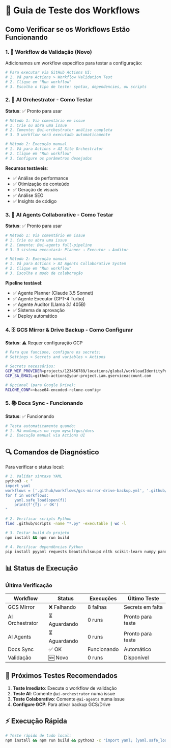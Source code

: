 # 🧪 Guia de Teste dos Workflows

## Como Verificar se os Workflows Estão Funcionando

### 1. 🔧 **Workflow de Validação** (Novo)

Adicionamos um workflow específico para testar a configuração:

```bash
# Para executar via GitHub Actions UI:
# 1. Vá para Actions > Workflow Validation Test
# 2. Clique em "Run workflow"
# 3. Escolha o tipo de teste: syntax, dependencies, ou scripts
```

### 2. 🤖 **AI Orchestrator** - Como Testar

**Status**: ✅ Pronto para usar

```bash
# Método 1: Via comentário em issue
# 1. Crie ou abra uma issue
# 2. Comente: @ai-orchestrator análise completa
# 3. O workflow será executado automaticamente

# Método 2: Execução manual
# 1. Vá para Actions > AI Site Orchestrator  
# 2. Clique em "Run workflow"
# 3. Configure os parâmetros desejados
```

**Recursos testáveis**:
- ✅ Análise de performance
- ✅ Otimização de conteúdo  
- ✅ Geração de visuais
- ✅ Análise SEO
- ✅ Insights de código

### 3. 👥 **AI Agents Collaborative** - Como Testar

**Status**: ✅ Pronto para usar

```bash
# Método 1: Via comentário em issue
# 1. Crie ou abra uma issue
# 2. Comente: @ai-agents full-pipeline
# 3. O sistema executará: Planner → Executor → Auditor

# Método 2: Execução manual
# 1. Vá para Actions > AI Agents Collaborative System
# 2. Clique em "Run workflow"
# 3. Escolha o modo de colaboração
```

**Pipeline testável**:
- ✅ Agente Planner (Claude 3.5 Sonnet)
- ✅ Agente Executor (GPT-4 Turbo)
- ✅ Agente Auditor (Llama 3.1 405B)
- ✅ Sistema de aprovação
- ✅ Deploy automático

### 4. 🗄️ **GCS Mirror & Drive Backup** - Como Configurar

**Status**: ⚠️ Requer configuração GCP

```bash
# Para que funcione, configure os secrets:
# Settings > Secrets and variables > Actions

# Secrets necessários:
GCP_WIF_PROVIDER=projects/123456789/locations/global/workloadIdentityPools/github-pool/providers/github-provider
GCP_SA_EMAIL=github-actions@your-project.iam.gserviceaccount.com

# Opcional (para Google Drive):
RCLONE_CONF=<base64-encoded-rclone-config>
```

### 5. 📚 **Docs Sync** - Funcionando

**Status**: ✅ Funcionando

```bash
# Testa automaticamente quando:
# 1. Há mudanças no repo myselfgus/docs
# 2. Execução manual via Actions UI
```

## 🔍 Comandos de Diagnóstico

Para verificar o status local:

```bash
# 1. Validar sintaxe YAML
python3 -c "
import yaml
workflows = ['.github/workflows/gcs-mirror-drive-backup.yml', '.github/workflows/ai-orchestrator.yml', '.github/workflows/ai-agents-collaborative.yml']
for f in workflows:
    yaml.safe_load(open(f))
    print(f'{f}: ✅ OK')
"

# 2. Verificar scripts Python
find .github/scripts -name "*.py" -executable | wc -l

# 3. Testar build do projeto
npm install && npm run build

# 4. Verificar dependências Python
pip install pyyaml requests beautifulsoup4 nltk scikit-learn numpy pandas
```

## 📊 Status de Execução

### Última Verificação

| Workflow | Status | Execuções | Último Teste |
|----------|--------|-----------|--------------|
| GCS Mirror | ❌ Falhando | 8 falhas | Secrets em falta |
| AI Orchestrator | ⏳ Aguardando | 0 runs | Pronto para teste |
| AI Agents | ⏳ Aguardando | 0 runs | Pronto para teste |
| Docs Sync | ✅ OK | Funcionando | Automático |
| Validação | 🆕 Novo | 0 runs | Disponível |

## 🚀 Próximos Testes Recomendados

1. **Teste Imediato**: Execute o workflow de validação
2. **Teste AI**: Comente `@ai-orchestrator` numa issue
3. **Teste Colaborativo**: Comente `@ai-agents` numa issue  
4. **Configure GCP**: Para ativar backup GCS/Drive

## ⚡ Execução Rápida

```bash
# Teste rápido de tudo local:
npm install && npm run build && python3 -c "import yaml; [yaml.safe_load(open(f)) for f in ['.github/workflows/gcs-mirror-drive-backup.yml','.github/workflows/ai-orchestrator.yml','.github/workflows/ai-agents-collaborative.yml']] and print('✅ All workflows valid!')"
```